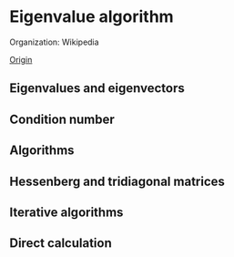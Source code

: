 # Eigenvalue algorithm

Organization: Wikipedia

[Origin](https://en.wikipedia.org/wiki/Eigenvalue_algorithm)


## Eigenvalues and eigenvectors




## Condition number




## Algorithms





## Hessenberg and tridiagonal matrices





## Iterative algorithms





## Direct calculation




